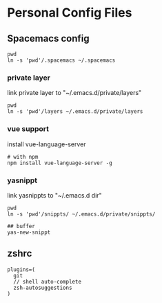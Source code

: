 # Personal Config Files


## Spacemacs config

``` shell
pwd
ln -s 'pwd'/.spacemacs ~/.spacemacs
```

### private layer
link private layer to "~/.emacs.d/private/layers"

``` shell
pwd
ln -s 'pwd'/layers ~/.emacs.d/private/layers
```

### vue support
install vue-language-server

``` shell
# with npm
npm install vue-language-server -g
```

### yasnippt

link yasnippts to "~/.emacs.d dir"
``` shell
pwd
ln -s 'pwd'/snippts/ ~/.emacs.d/private/snippts/
```


``` shell
## buffer
yas-new-snippt

```

## zshrc

``` shell
plugins=(
  git
  // shell auto-complete
  zsh-autosuggestions
)

```


